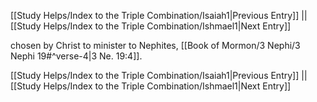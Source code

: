 [[Study Helps/Index to the Triple Combination/Isaiah1|Previous Entry]]  ||  [[Study Helps/Index to the Triple Combination/Ishmael1|Next Entry]]

 chosen by Christ to minister to Nephites, [[Book of Mormon/3 Nephi/3 Nephi 19#^verse-4|3 Ne. 19:4]].

[[Study Helps/Index to the Triple Combination/Isaiah1|Previous Entry]]  ||  [[Study Helps/Index to the Triple Combination/Ishmael1|Next Entry]]